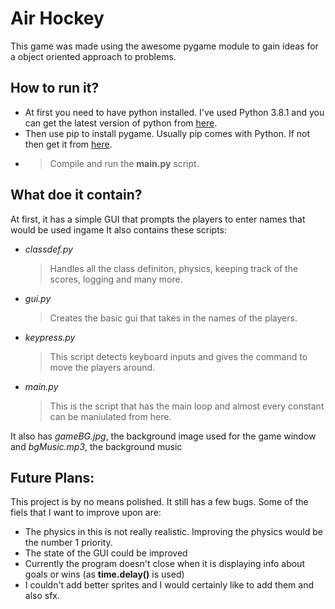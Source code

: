 # Air Hockey

This game was made using the awesome pygame module to gain ideas for a object oriented approach to problems.

## How to run it?

- At first you need to have python installed. I've used Python 3.8.1 and you can get the latest version of python from [here](https://www.python.org/downloads/).
- Then use pip to install pygame. Usually pip comes with Python. If not then get it from [here](https://pypi.org/project/pip/).
- > Compile and run the **main.py** script.

## What doe it contain?

At first, it has a simple GUI that prompts the players to enter names that would be used ingame
It also contains these scripts:

- *classdef.py*
    > Handles all the class definiton, physics, keeping track of the scores, logging and many more.
- *gui.py*
    > Creates the basic gui that takes in the names of the players.
- *keypress.py*
    > This script detects keyboard inputs and gives the command to move the players around.
- *main.py*
    > This is the script that has the main loop and almost every constant can be maniulated from here.

It also has *gameBG.jpg*, the background image used for the game window and *bgMusic.mp3*, the background music

## Future Plans:

This project is by no means polished. It still has a few bugs. Some of the fiels that I want to improve upon are:

- The physics in this is not really realistic. Improving the physics would be the number 1 priority.
- The state of the GUI could be improved
- Currently the program doesn't close when it is displaying info about goals or wins (as **time.delay()** is used)
- I couldn't add better sprites and I would certainly like to add them and also sfx.
